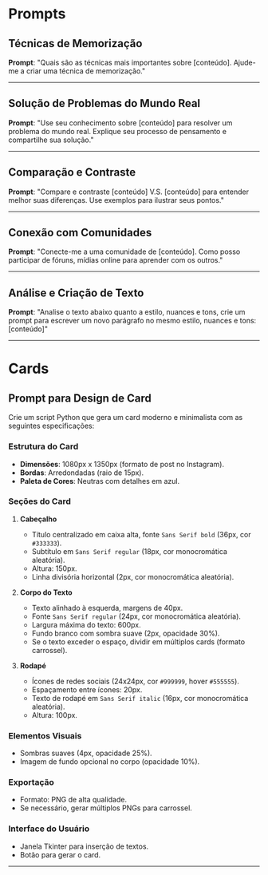 # Prompts

## Técnicas de Memorização

**Prompt**:
"Quais são as técnicas mais importantes sobre [conteúdo]. Ajude-me a criar uma técnica de memorização."

---

## Solução de Problemas do Mundo Real

**Prompt**:
"Use seu conhecimento sobre [conteúdo] para resolver um problema do mundo real. Explique seu processo de pensamento e compartilhe sua solução."

---

## Comparação e Contraste

**Prompt**:
"Compare e contraste [conteúdo] V.S. [conteúdo] para entender melhor suas diferenças. Use exemplos para ilustrar seus pontos."

---

## Conexão com Comunidades

**Prompt**:
"Conecte-me a uma comunidade de [conteúdo]. Como posso participar de fóruns, mídias online para aprender com os outros."

---

## Análise e Criação de Texto

**Prompt**:
"Analise o texto abaixo quanto a estilo, nuances e tons, crie um prompt para escrever um novo parágrafo no mesmo estilo, nuances e tons: [conteúdo]"

---

# Cards

## Prompt para Design de Card

Crie um script Python que gera um card moderno e minimalista com as seguintes especificações:

### Estrutura do Card

- **Dimensões**: 1080px x 1350px (formato de post no Instagram).
- **Bordas**: Arredondadas (raio de 15px).
- **Paleta de Cores**: Neutras com detalhes em azul.

### Seções do Card

1. **Cabeçalho**

   - Título centralizado em caixa alta, fonte `Sans Serif bold` (36px, cor `#333333`).
   - Subtítulo em `Sans Serif regular` (18px, cor monocromática aleatória).
   - Altura: 150px.
   - Linha divisória horizontal (2px, cor monocromática aleatória).

2. **Corpo do Texto**

   - Texto alinhado à esquerda, margens de 40px.
   - Fonte `Sans Serif regular` (24px, cor monocromática aleatória).
   - Largura máxima do texto: 600px.
   - Fundo branco com sombra suave (2px, opacidade 30%).
   - Se o texto exceder o espaço, dividir em múltiplos cards (formato carrossel).

3. **Rodapé**
   - Ícones de redes sociais (24x24px, cor `#999999`, hover `#555555`).
   - Espaçamento entre ícones: 20px.
   - Texto de rodapé em `Sans Serif italic` (16px, cor monocromática aleatória).
   - Altura: 100px.

### Elementos Visuais

- Sombras suaves (4px, opacidade 25%).
- Imagem de fundo opcional no corpo (opacidade 10%).

### Exportação

- Formato: PNG de alta qualidade.
- Se necessário, gerar múltiplos PNGs para carrossel.

### Interface do Usuário

- Janela Tkinter para inserção de textos.
- Botão para gerar o card.

---
